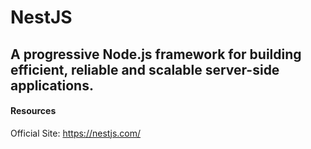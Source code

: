 # NestJS

## A progressive Node.js framework for building efficient, reliable and scalable server-side applications.

#### Resources

Official Site: https://nestjs.com/
